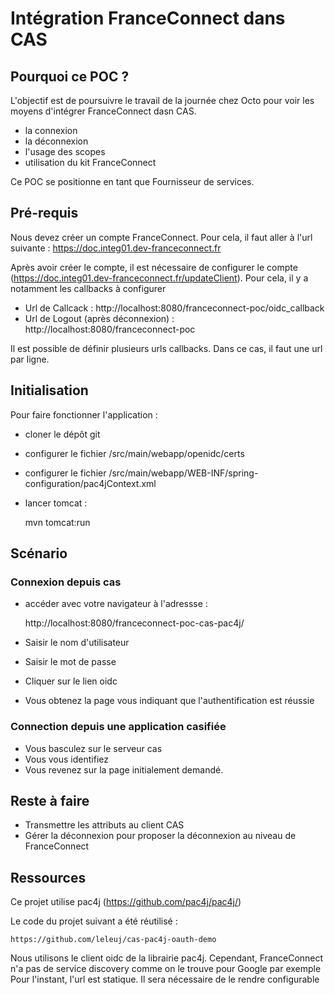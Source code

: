 # Intégration FranceConnect dans CAS


## Pourquoi ce POC ?

L'objectif est de poursuivre le travail de la journée chez Octo pour voir les moyens d'intégrer FranceConnect dasn CAS.
 - la connexion
 - la déconnexion
 - l'usage des scopes
 - utilisation du kit FranceConnect
 
Ce POC se positionne en tant que Fournisseur de services.


## Pré-requis

Nous devez créer un compte FranceConnect. Pour cela, il faut aller à l'url suivante : 
https://doc.integ01.dev-franceconnect.fr

Après avoir créer le compte, il est nécessaire de configurer le compte (https://doc.integ01.dev-franceconnect.fr/updateClient). Pour cela, il y a notamment les callbacks à configurer

 - Url de Callcack : http://localhost:8080/franceconnect-poc/oidc_callback
 - Url de Logout (après déconnexion) : http://localhost:8080/franceconnect-poc

Il est possible de définir plusieurs urls callbacks. Dans ce cas, il faut une url par ligne.

## Initialisation

Pour faire fonctionner l'application :

- cloner le dépôt git 
- configurer le fichier /src/main/webapp/openidc/certs
- configurer le fichier /src/main/webapp/WEB-INF/spring-configuration/pac4jContext.xml
- lancer tomcat :

	mvn tomcat:run

## Scénario

### Connexion depuis cas
- accéder avec votre navigateur à l'adressse :

	http://localhost:8080/franceconnect-poc-cas-pac4j/

- Saisir le nom d'utilisateur 
- Saisir le mot de passe
- Cliquer sur le lien oidc
- Vous obtenez la page vous indiquant que l'authentification est réussie

### Connection depuis une application casifiée
- Vous basculez sur le serveur cas
- Vous vous identifiez
- Vous revenez sur la page initialement demandé.


## Reste à faire

 - Transmettre les attributs au client CAS
 - Gérer la déconnexion pour proposer la déconnexion au niveau de FranceConnect
 
 
## Ressources

Ce projet utilise pac4j (https://github.com/pac4j/pac4j/)

Le code du projet suivant a été réutilisé :

	https://github.com/leleuj/cas-pac4j-oauth-demo

Nous utilisons le client oidc de la librairie pac4j.
Cependant, FranceConnect n'a pas de service discovery comme on le trouve pour Google par exemple
Pour l'instant, l'url est statique. Il sera nécessaire de le rendre configurable
